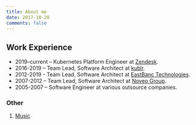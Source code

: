 ```yaml
---
title: About me
date: 2017-10-28
comments: false
---
```


## Work Experience

* 2019–current – Kubernetes Platform Engineer at [Zendesk](https://zendesk.com).
* 2016-2019 – Team Lead, Software Architect at [kublr](https://kublr.com).
* 2012-2019 - Team Lead, Software Architect at [EastBanc Technologies](https://eastbanctech.com).
* 2007-2012 – Team Lead, Software Architect at [Noveo Group](https://noveogroup.com/).
* 2005-2007 – Software Engineer at various outsource companies.

### Other

1. [Music](/about/music-i-listen/)
